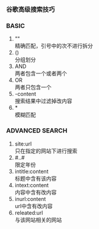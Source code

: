 ### 谷歌高级搜索技巧

### **BASIC**

1. ""  
精确匹配，引号中的次不进行拆分
2. ()  
分组划分
3. AND  
两者包含一个或者两个
4. OR  
两者只包含一个
5. -content  
搜索结果中过滤掉改内容
6. \*  
模糊匹配

### **ADVANCED SEARCH**

1. site:url  
只在指定的网站下进行搜索
2. #..#  
限定年份
3. intitle:content  
标题中含有该内容
4. intext:content  
内容中含有改内容
5. inurl:content  
url中含有改内容
6. releated:url  
与该网站相关的网站